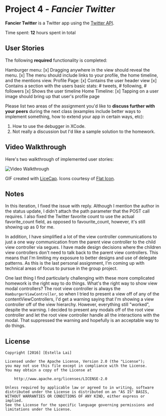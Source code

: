 # Project 4 - *Fancier Twitter*

**Fancier Twitter** is a Twitter app using the [Twitter API](https://dev.twitter.com/docs).

Time spent: **12** hours spent in total

## User Stories

The following **required** functionality is completed:

Hamburger menu:
[x] Dragging anywhere in the view should reveal the menu.
[x] The menu should include links to your profile, the home timeline, and the mentions view.
Profile Page:
[x] Contains the user header view
[x] Contains a section with the users basic stats: # tweets, # following, # followers
[x] Shows the user timeline
Home Timeline:
[x] Tapping on a user image should bring up that user's profile page

Please list two areas of the assignment you'd like to **discuss further with your peers** during the next class (examples include better ways to implement something, how to extend your app in certain ways, etc):

1. How to use the debugger in XCode.
2. Not really a discussion but I'd like a sample solution to the homework.

## Video Walkthrough

Here's two walkthrough of implemented user stories:

<img src='http://i.giphy.com/l2JhIKITbDCZ14l5C.gif' title='Video Walkthrough' width='' alt='Video Walkthrough' />

GIF created with [LiceCap](http://www.cockos.com/licecap/).
Icons courtesy of [Flat Icon](http://www.flaticon.com/).
## Notes

In this iteration, I fixed the issue with reply. Although I mention the author in the status update, I didn't attach the path parameter that the POST call requires. I also fixed the Twitter favorite count to use the actual favorite_count field, as opposed to favourite_count, however, it's still showing up as 0 for me. 

In addition, I have simplified a lot of the view controller communications to just a one way communication from the parent view controller to the child view controller via segues. I have made design decisions where the children view controllers don't need to talk back to the parent view controllers. This means that I'm limiting my exposure to better designs and use of delegate patterns. As this is the last personal assignment, I'm coming up with technical areas of focus to pursue in the group project.  

One last thing I find particularly challenging with these more complicated homework is the right way to do things. What's the right way to show view modal controllers? The root view controller is always the `HamburgerViewController`, so when I tried to present a view off of any of the contentViewControllers, I'd get a warning saying that I'm showing a view controller off of the view hierarchy. However, everything still "worked", despite the warning. I decided to present any modals off of the root view controller and let the root view controller handle all the interactions with the modal. That suppressed the warning and hopefully is an acceptable way to do things.

## License

    Copyright [2016] [Estella Lai]

    Licensed under the Apache License, Version 2.0 (the "License");
    you may not use this file except in compliance with the License.
    You may obtain a copy of the License at

        http://www.apache.org/licenses/LICENSE-2.0

    Unless required by applicable law or agreed to in writing, software
    distributed under the License is distributed on an "AS IS" BASIS,
    WITHOUT WARRANTIES OR CONDITIONS OF ANY KIND, either express or implied.
    See the License for the specific language governing permissions and
    limitations under the License.